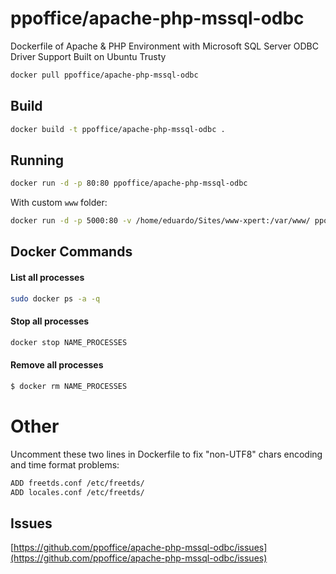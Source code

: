 # ppoffice/apache-php-mssql-odbc
Dockerfile of Apache & PHP Environment with Microsoft SQL Server ODBC Driver Support Built on Ubuntu Trusty

```bash
docker pull ppoffice/apache-php-mssql-odbc
```

## Build
```bash
docker build -t ppoffice/apache-php-mssql-odbc .
```

## Running
```bash
docker run -d -p 80:80 ppoffice/apache-php-mssql-odbc
```
With custom `www` folder:
```bash
docker run -d -p 5000:80 -v /home/eduardo/Sites/www-xpert:/var/www/ ppoffice/apache-php-mssql-odbc
```

## Docker Commands

#### List all processes
```bash
sudo docker ps -a -q
```

#### Stop all processes
```bash
docker stop NAME_PROCESSES
```

#### Remove all processes
```bash
$ docker rm NAME_PROCESSES
```

# Other
Uncomment these two lines in Dockerfile to fix "non-UTF8" chars encoding and time format problems:
```bash
ADD freetds.conf /etc/freetds/
ADD locales.conf /etc/freetds/
```

## Issues
[https://github.com/ppoffice/apache-php-mssql-odbc/issues](https://github.com/ppoffice/apache-php-mssql-odbc/issues)

